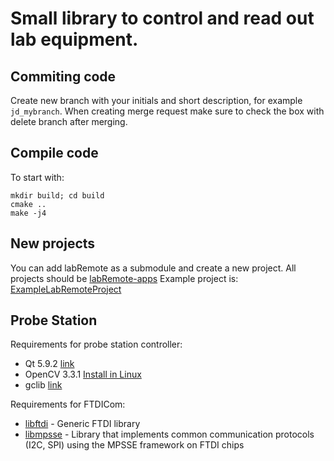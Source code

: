 # Small library to control and read out lab equipment.

## Commiting code
Create new branch with your initials and short description, for example `jd_mybranch`. When creating merge request make sure to check the box with delete branch after merging.

## Compile code
To start with:
```shell
mkdir build; cd build
cmake ..
make -j4
```

## New projects
You can add labRemote as a submodule and create a new project.
All projects should be [labRemote-apps](https://gitlab.cern.ch/berkeleylab/labremote-apps)
Example project is:
[ExampleLabRemoteProject](https://gitlab.cern.ch/berkeleylab/labremote-apps/examplelabremoteproject)

## Probe Station

Requirements for probe station controller:
 * Qt 5.9.2 [link](https://www.qt.io/download-qt-for-application-development)
 * OpenCV 3.3.1 [Install in Linux](https://docs.opencv.org/3.3.1/d7/d9f/tutorial_linux_install.html)
 * gclib [link](http://galilmc.com/sw/pub/all/doc/gclib/html/osx.html)

Requirements for FTDICom:
 * [libftdi](https://www.intra2net.com/en/developer/libftdi/download.php) - Generic FTDI library
 * [libmpsse](https://github.com/l29ah/libmpsse) - Library that implements common communication protocols (I2C, SPI) using the MPSSE framework on FTDI chips
  
